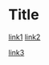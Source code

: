 # Title

[link1](https://something.com)
[link2](some-thing.html)
[  ](  ) 

[link3](https://google.com)